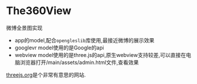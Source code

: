 # The360View
微博全景图实现

- app的model,配合`opengleslib`库使用,最接近微博的展示效果
- googlevr model使用的是Google的api
- webview model使用的是three.js的api,原生webview支持较差,可以直接在电脑浏览器打开/main/assets/admin.html文件,查看效果

[threejs.org](threejs.org)是个非常有意思的网站.
